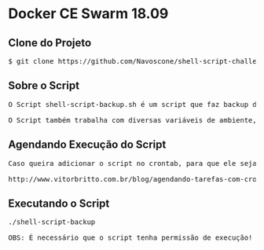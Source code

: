 # Docker CE Swarm 18.09

## Clone do Projeto

<pre>
$ git clone https://github.com/Navoscone/shell-script-challenge.git
</pre>

## Sobre o Script
<pre>
O Script shell-script-backup.sh é um script que faz backup dos arquivos do seu Web Server. Ele também é um script agnóstico, ou seja, é possível que seja feito backup tanto em distros da família Debian, quanto da Família Red Hat.

O Script também trabalha com diversas variáveis de ambiente, sendo possível alterá-las em casos específicos. Mas é importante que saiba o que está fazendo.
</pre>

## Agendando Execução do Script
<pre>
Caso queira adicionar o script no crontab, para que ele seja executadas de forma automática e de acordo com a sua necessidade, basta seguir o tutorial abaixo:

http://www.vitorbritto.com.br/blog/agendando-tarefas-com-crontab/
</pre>

## Executando o Script
<pre>
./shell-script-backup

OBS: É necessário que o script tenha permissão de execução!
</pre>
